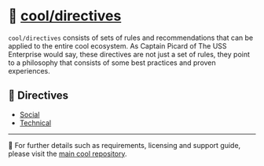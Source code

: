 # 📓 [cool/directives](./)

`cool/directives` consists of sets of rules and recommendations that can be
applied to the entire cool ecosystem. As Captain Picard of The USS Enterprise
would say, these directives are not just a set of rules, they point to a
philosophy that consists of some best practices and proven experiences.

## 📕 Directives

- [Social](01-social.md)
- [Technical](02-technical.md)

---

🔗 For further details such as requirements, licensing and support guide, please
visit the [main cool repository](https://github.com/eser/cool).
